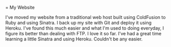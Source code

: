 = My Website

I've moved my website from a traditional web host built using ColdFusion to Ruby and using Sinatra. I back up my site with Git and deploy it using Heroku. I've found this much easier and what I'm used to doing everyday, I figure its better than dealing with FTP. I love it so far. I've had a great time learning a little Sinatra and using Heroku. Couldn't be any easier.
